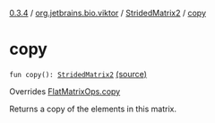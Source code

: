 [0.3.4](../../index.md) / [org.jetbrains.bio.viktor](../index.md) / [StridedMatrix2](index.md) / [copy](.)

# copy

`fun copy(): `[`StridedMatrix2`](index.md) [(source)](https://github.com/JetBrains-Research/viktor/blob/0.3.4/src/main/kotlin/org/jetbrains/bio/viktor/StridedMatrix2.kt#L112)

Overrides [FlatMatrixOps.copy](../-flat-matrix-ops/copy.md)

Returns a copy of the elements in this matrix.

